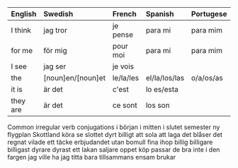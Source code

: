 | English  | Swedish           | French    | Spanish       | Portugese | Italian |
| :------- | :---------------- | :-------- | :------------ | :-------- | :------ |
| I think  | jag tror          | je pense  | para mi       | para mim  | per me  |
| for me   | för mig           | pour moi  | para mi       | para mim  | per me  |
| I see    | jag ser           | je vois   |               |           |         |
| the      | [noun]en/[noun]et | le/la/les | el/la/los/las | o/a/os/as |         |
| it is    | är det            | c'est     | lo es/esta    |           |         |
| they are | är det            | ce sont   | los son       |           |         |

<!-- TODO -->

Common irregular verb conjugations
i början
i mitten
i slutet
semester
ny
flygplan
Skottland
köra
se slottet
dyrt
billigt
att sola
att laga
det blåser
det regnat
vilade
ett täcke
erbjudandet
utan
bomull
fina
ihop
billig
billigare
billigast
dyrare
dyrast
ett lakan
saljare
oppet köp
passar de bra
inte i den fargen
jag ville ha
jag titta bara
tillsammans
ensam
brukar
